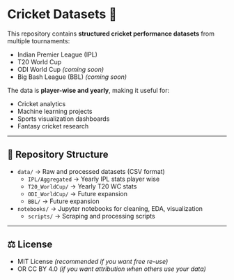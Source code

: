 # Cricket Datasets 🏏

This repository contains **structured cricket performance datasets** from multiple tournaments:  
- Indian Premier League (IPL)  
- T20 World Cup  
- ODI World Cup *(coming soon)*  
- Big Bash League (BBL) *(coming soon)*  

The data is **player-wise and yearly**, making it useful for:  
- Cricket analytics  
- Machine learning projects  
- Sports visualization dashboards  
- Fantasy cricket research  

---

## 📂 Repository Structure
- `data/` → Raw and processed datasets (CSV format)
    - `IPL/Aggregated` → Yearly IPL stats player wise
    - `T20_WorldCup/` → Yearly T20 WC stats
    - `ODI_WorldCup/` → Future expansion
    - `BBL/` → Future expansion
- `notebooks/` → Jupyter notebooks for cleaning, EDA, visualization
    - `scripts/` → Scraping and processing scripts

---

## ⚖️ License
- MIT License *(recommended if you want free re-use)*  
- OR CC BY 4.0 *(if you want attribution when others use your data)*  
